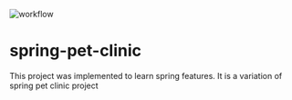 ![workflow](https://github.com/josephjacobmorris/spring-pet-clinic/actions/workflows/build.yml/badge.svg)
# spring-pet-clinic
This project was implemented to learn spring features. It is a variation of spring pet clinic project
